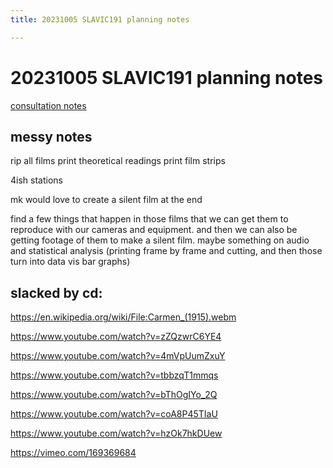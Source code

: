 ```yaml
---
title: 20231005 SLAVIC191 planning notes

---
```


# 20231005 SLAVIC191 planning notes

[consultation notes](https://docs.google.com/document/d/1-gry_ZhqlrCuokH4X5nHx49BSc24Pj9N8i23laZafl8/edit#heading=h.v7gepdfp9t4e)
## messy notes

rip all films
print theoretical readings
print film strips

4ish stations

mk would love to create a silent film at the end

find a few things that happen in those films that we can get them to reproduce with our cameras and equipment. and then we can also be getting footage of them to make a silent film. maybe something on audio and statistical analysis (printing frame by frame and cutting, and then those turn into data vis bar graphs)


## slacked by cd:

https://en.wikipedia.org/wiki/File:Carmen_(1915).webm

https://www.youtube.com/watch?v=zZQzwrC6YE4

https://www.youtube.com/watch?v=4mVpUumZxuY

https://www.youtube.com/watch?v=tbbzqT1mmqs

https://www.youtube.com/watch?v=bThOgIYo_2Q

https://www.youtube.com/watch?v=coA8P45TIaU

https://www.youtube.com/watch?v=hzOk7hkDUew

https://vimeo.com/169369684